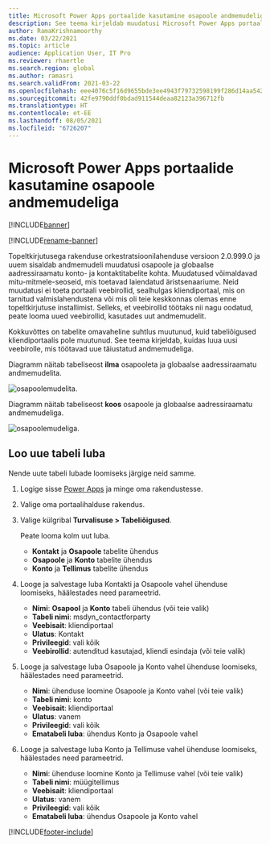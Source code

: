 ```yaml
---
title: Microsoft Power Apps portaalide kasutamine osapoole andmemudeliga
description: See teema kirjeldab muudatusi Microsoft Power Apps portaalide veebirollides osapoole andmemudeli topeltkirjutuse tõttu.
author: RamaKrishnamoorthy
ms.date: 03/22/2021
ms.topic: article
audience: Application User, IT Pro
ms.reviewer: rhaertle
ms.search.region: global
ms.author: ramasri
ms.search.validFrom: 2021-03-22
ms.openlocfilehash: eee4076c5f16d9655bde3ee4943f79732598199f286d14aa542c167497d83262
ms.sourcegitcommit: 42fe9790ddf0bdad911544deaa82123a396712fb
ms.translationtype: HT
ms.contentlocale: et-EE
ms.lasthandoff: 08/05/2021
ms.locfileid: "6726207"
---
```

# <a name="using-microsoft-power-apps-portals-with-the-party-data-model"></a>Microsoft Power Apps portaalide kasutamine osapoole andmemudeliga

[!INCLUDE[banner](../../includes/banner.md)]

[!INCLUDE[rename-banner](~/includes/cc-data-platform-banner.md)]

Topeltkirjutusega rakenduse orkestratsioonilahenduse versioon 2.0.999.0 ja uuem sisaldab andmemudeli muudatusi osapoole ja globaalse aadressiraamatu konto- ja kontaktitabelite kohta. Muudatused võimaldavad mitu-mitmele-seoseid, mis toetavad laiendatud äristsenaariume. Neid muudatusi ei toeta portaali veebirollid, sealhulgas kliendiportaal, mis on tarnitud valmislahendustena või mis oli teie keskkonnas olemas enne topeltkirjutuse installimist. Selleks, et veebirollid töötaks nii nagu oodatud, peate looma uued veebirollid, kasutades uut andmemudelit. 

Kokkuvõttes on tabelite omavaheline suhtlus muutunud, kuid tabeliõigused kliendiportaalis pole muutunud. See teema kirjeldab, kuidas luua uusi veebirolle, mis töötavad uue täiustatud andmemudeliga.

Diagramm näitab tabeliseost **ilma** osapooleta ja globaalse aadressiraamatu andmemudelita.

   ![osapoolemudelita.](media/without-party-model.PNG)

Diagramm näitab tabeliseost **koos** osapoole ja globaalse aadressiraamatu andmemudeliga.

   ![osapoolemudeliga.](media/with-party-model.png)

## <a name="create-a-new-table-permission"></a>Loo uue tabeli luba

Nende uute tabeli lubade loomiseks järgige neid samme.

1. Logige sisse [Power Apps](https://make.powerapps.com) ja minge oma rakendustesse.
2. Valige oma portaalihalduse rakendus.
3. Valige külgribal **Turvalisuse > Tabeliõigused**.

    Peate looma kolm uut luba.

    + **Kontakt** ja **Osapoole** tabelite ühendus
    + **Osapoole** ja **Konto** tabelite ühendus
    + **Konto** ja **Tellimus** tabelite ühendus

4. Looge ja salvestage luba Kontakti ja Osapoole vahel ühenduse loomiseks, häälestades need parameetrid.

    + **Nimi**: **Osapool** ja **Konto** tabeli ühendus (või teie valik)
    + **Tabeli nimi**: msdyn_contactforparty
    + **Veebisait**: kliendiportaal
    + **Ulatus**: Kontakt
    + **Privileegid**: vali kõik
    + **Veebirollid**: autenditud kasutajad, kliendi esindaja (või teie valik)

5. Looge ja salvestage luba Osapoole ja Konto vahel ühenduse loomiseks, häälestades need parameetrid.

    + **Nimi**: ühenduse loomine Osapoole ja Konto vahel (või teie valik)
    + **Tabeli nimi**: konto
    + **Veebisait**: kliendiportaal
    + **Ulatus**: vanem
    + **Privileegid**: vali kõik
    + **Ematabeli luba**: ühendus Konto ja Osapoole vahel

6. Looge ja salvestage luba Konto ja Tellimuse vahel ühenduse loomiseks, häälestades need parameetrid.

    + **Nimi**: ühenduse loomine Konto ja Tellimuse vahel (või teie valik)
    + **Tabeli nimi**: müügitellimus
    + **Veebisait**: kliendiportaal
    + **Ulatus**: vanem
    + **Privileegid**: vali kõik
    + **Ematabeli luba**: ühendus Osapoole ja Konto vahel

[!INCLUDE[footer-include](../../../../includes/footer-banner.md)]
